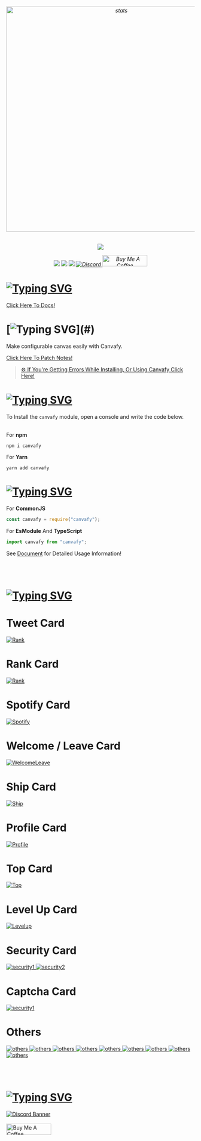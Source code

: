 <h6 align="center">
<img src="https://fivesobes.gitbook.io/~gitbook/image?url=https:%2F%2F1203280867-files.gitbook.io%2F%7E%2Ffiles%2Fv0%2Fb%2Fgitbook-x-prod.appspot.com%2Fo%2Fspaces%252FQ8KI56rkXEQp2Ao9aeTJ%252Fuploads%252F6uDWc83AS6QOx2RF747L%252FCanvafyxd33.png%3Falt=media%26token=b26598ec-a1b4-41e7-a441-713808dc515f&width=768&dpr=1&quality=100&sign=ef15f2625d0bbe37ec0ee54f16dbc3cad5cf80f9b802a240a3552b14a08bb7f4" width="600px" alt="stats" align="center">
<h6/>
<p align="center"><a href="https://nodei.co/npm/canvafy/"><img src="https://nodei.co/npm/canvafy.png"></a></p>
<p align="center"><img src="https://img.shields.io/npm/v/canvafy?style=for-the-badge"> <img src="https://img.shields.io/npm/l/hercai?style=for-the-badge"> <img src="https://img.shields.io/npm/dt/canvafy?style=for-the-badge"> <a href="https://discord.gg/luppux" target="_blank"> <img alt="Discord" src="https://img.shields.io/badge/Support-Click%20here-7289d9?style=for-the-badge&logo=discord"> </a> <a href="https://www.buymeacoffee.com/beykant" target="_blank"><img src="https://cdn.buymeacoffee.com/buttons/v2/default-yellow.png" width="120px" height="30px" alt="Buy Me A Coffee"></a></p>

# [![Typing SVG](https://readme-typing-svg.herokuapp.com?font=Fira+Code&pause=1000&color=E600AF&repeat=false&width=435&lines=%F0%9F%93%83+Documents)](#)

[Click Here To Docs!](https://fivesobes.gitbook.io/canvafy/)

# [![Typing SVG](https://readme-typing-svg.herokuapp.com?font=Fira+Code&pause=1000&color=00F701&repeat=false&width=435&lines=%E2%9D%93+What+Is+Canvafy?)](#)

Make configurable canvas easily with Canvafy.

[Click Here To Patch Notes!](https://fivesobes.gitbook.io/canvafy/welcome/patch-notes)
> [⚙️ If You're Getting Errors While Installing, Or Using Canvafy Click Here!](https://fivesobes.gitbook.io/canvafy/welcome/resolve-errors)

# [![Typing SVG](https://readme-typing-svg.herokuapp.com?font=Fira+Code&pause=1000&color=FF0000&repeat=false&width=435&lines=%E2%9D%94+How+To+Install%3F)](#)

To Install the `canvafy` module, open a console and write the code below.
<br> </br>

For **npm**
```console
npm i canvafy
```

For **Yarn**
```console
yarn add canvafy
```

# [![Typing SVG](https://readme-typing-svg.herokuapp.com?font=Fira+Code&pause=1000&color=00EDFF&repeat=false&width=435&lines=%F0%9F%8E%AF+Describing)](#)

For **CommonJS**
```javascript
const canvafy = require("canvafy");
```

For **EsModule** And **TypeScript**
```javascript
import canvafy from "canvafy";
```

See [Document](https://fivesobes.gitbook.io/canvafy/) for Detailed Usage Information!

<br> </br>
# [![Typing SVG](https://readme-typing-svg.herokuapp.com?font=Fira+Code&pause=1000&color=000&repeat=false&width=435&lines=%F0%9F%8E%AF+Preview)](#)

<h1>Tweet Card</h1>
<a href="https://fivesobes.gitbook.io/canvafy/tweet-card" target="_blank"><img src="https://fivesobes.gitbook.io/~gitbook/image?url=https:%2F%2F1203280867-files.gitbook.io%2F~%2Ffiles%2Fv0%2Fb%2Fgitbook-x-prod.appspot.com%2Fo%2Fspaces%252FQ8KI56rkXEQp2Ao9aeTJ%252Fuploads%252F9ozf8zuiArzsRdmeDj1v%252Ftweet%2520%282%29.png%3Falt=media%26token=0a9dff2d-9205-430e-b69c-df25175bafa3&width=768&dpr=1&quality=100&sign=2ada703fb0e2c6591fc900aeb56de81ab43bf87e0cf4fa8553f8716a0265f7a4" alt="Rank"></a>

<h1>Rank Card</h1>
<a href="https://fivesobes.gitbook.io/canvafy/rank-level-card" target="_blank"><img src="https://1444644557-files.gitbook.io/~/files/v0/b/gitbook-x-prod.appspot.com/o/spaces%2FQ8KI56rkXEQp2Ao9aeTJ%2Fuploads%2FJYrv5eyCn4jX2R7JrvNq%2Frank.png?alt=media&token=2de5c2b7-a3e5-4bfc-b89c-3d64996f7b29" alt="Rank"></a>

<h1>Spotify Card</h1>
<a href="https://fivesobes.gitbook.io/canvafy/spotify-card" target="_blank"><img src="https://1444644557-files.gitbook.io/~/files/v0/b/gitbook-x-prod.appspot.com/o/spaces%2FQ8KI56rkXEQp2Ao9aeTJ%2Fuploads%2F7hTGJ0YrKHeCUkHD3Fqk%2Fspotify.png?alt=media&token=af281191-5d86-423b-90df-ee6a2a7bfd09" alt="Spotify"></a>

<h1>Welcome / Leave Card</h1>
<a href="https://fivesobes.gitbook.io/canvafy/welcome-leave-card" target="_blank"><img src="https://files.gitbook.com/v0/b/gitbook-x-prod.appspot.com/o/spaces%2FQ8KI56rkXEQp2Ao9aeTJ%2Fuploads%2FEVUawnHgiUZrsfr9ARal%2Fwelcome-928259219038302258.png?alt=media&token=1a09fb42-84c6-4633-9d63-84b9f37e9a53" alt="WelcomeLeave"></a>

<h1>Ship Card</h1>
<a href="https://fivesobes.gitbook.io/canvafy/ship-card" target="_blank"><img src="https://fivesobes.gitbook.io/~gitbook/image?url=https:%2F%2F1203280867-files.gitbook.io%2F%7E%2Ffiles%2Fv0%2Fb%2Fgitbook-x-prod.appspot.com%2Fo%2Fspaces%252FQ8KI56rkXEQp2Ao9aeTJ%252Fuploads%252Ff5YHP2iRHm3HTYCHbrsm%252Fship.png%3Falt=media%26token=42b3bf1e-62cb-4b58-8446-36483e947a1c&width=768&dpr=1&quality=100&sign=c26608ffc2444405fc620762401da75494c863bd2a346e057849a38ea03be48b" alt="Ship"></a>

<h1>Profile Card</h1>
<a href="https://fivesobes.gitbook.io/canvafy/profile-card" target="_blank"><img src="https://1444644557-files.gitbook.io/~/files/v0/b/gitbook-x-prod.appspot.com/o/spaces%2FQ8KI56rkXEQp2Ao9aeTJ%2Fuploads%2F54B3aXn8bGIQ52fIURO6%2Fprofile.png?alt=media&token=ac54d24f-b847-41a1-935a-b131284348bc" alt="Profile"></a>

<h1>Top Card</h1>
<a href="https://fivesobes.gitbook.io/canvafy/top-rank-card" target="_blank"><img src="https://1444644557-files.gitbook.io/~/files/v0/b/gitbook-x-prod.appspot.com/o/spaces%2FQ8KI56rkXEQp2Ao9aeTJ%2Fuploads%2FZp7Rr7ZBDlgOWlibL9uQ%2Ftop%20(1).png?alt=media&token=d90f4dbd-9d40-48ea-a59b-f2d1f30c5cab" alt="Top"></a>

<h1>Level Up Card</h1>
<a href="https://fivesobes.gitbook.io/canvafy/level-up-card" target="_blank"><img src="https://fivesobes.gitbook.io/~gitbook/image?url=https:%2F%2F1203280867-files.gitbook.io%2F%7E%2Ffiles%2Fv0%2Fb%2Fgitbook-x-prod.appspot.com%2Fo%2Fspaces%252FQ8KI56rkXEQp2Ao9aeTJ%252Fuploads%252FgMqI621IxDIXerPVB1ly%252Flevel-up.png%3Falt=media%26token=d66dd1d5-e700-45d0-b35c-65b6db4076f4&width=768&dpr=1&quality=100&sign=17497c5abed06725c3d6dcd25e47f643533a4cd0d998a7f3fd53604991c2af5f" alt="Levelup"></a>

<h1>Security Card</h1>
<a href="https://fivesobes.gitbook.io/canvafy/security-card" target="_blank"><img src="https://1444644557-files.gitbook.io/~/files/v0/b/gitbook-x-prod.appspot.com/o/spaces%2FQ8KI56rkXEQp2Ao9aeTJ%2Fuploads%2F9SZSxk92RJRUxIijuMme%2Fsecurity.png?alt=media&token=f6e23db0-c361-4ff6-b230-42ebe2abb58f" alt="security1">
<img src="https://1444644557-files.gitbook.io/~/files/v0/b/gitbook-x-prod.appspot.com/o/spaces%2FQ8KI56rkXEQp2Ao9aeTJ%2Fuploads%2FLEDFqyizynG42DWl96DH%2Fsecurity.png?alt=media&token=953025ce-91aa-4b82-9ac0-a9ab86e2127c" alt="security2"></a>

<h1>Captcha Card</h1>
<a href="https://fivesobes.gitbook.io/canvafy/security-card" target="_blank"><img src="https://1444644557-files.gitbook.io/~/files/v0/b/gitbook-x-prod.appspot.com/o/spaces%2FQ8KI56rkXEQp2Ao9aeTJ%2Fuploads%2FJXTpRLgXmLDaRzA67mXU%2Fcaptcha.png?alt=media&token=30cf7291-1b37-4c55-bdd3-364abe6b5ea3" alt="security1"></a>

<h1>Others</h1>
<a href="https://fivesobes.gitbook.io/canvafy/others" target="_blank">
<img src="https://1444644557-files.gitbook.io/~/files/v0/b/gitbook-x-prod.appspot.com/o/spaces%2FQ8KI56rkXEQp2Ao9aeTJ%2Fuploads%2FhRZh7OKLJQx0Y354ugM5%2Fkiss.png?alt=media&token=fc0ba05b-596a-48ec-9a98-9b93d45727a5" alt="others">
<img src="https://1444644557-files.gitbook.io/~/files/v0/b/gitbook-x-prod.appspot.com/o/spaces%2FQ8KI56rkXEQp2Ao9aeTJ%2Fuploads%2FdykLxfgnCzkqYqUshWx3%2Faffect.png?alt=media&token=88414d19-7d02-4a50-ae2f-98156f0b3084" alt="others">
<img src="https://1444644557-files.gitbook.io/~/files/v0/b/gitbook-x-prod.appspot.com/o/spaces%2FQ8KI56rkXEQp2Ao9aeTJ%2Fuploads%2FmBc09pqeFEGix3DDxn11%2Fbatslap.png?alt=media&token=1608b9b0-8513-4f77-93e2-53af14da9d6e" alt="others">
<img src="https://1444644557-files.gitbook.io/~/files/v0/b/gitbook-x-prod.appspot.com/o/spaces%2FQ8KI56rkXEQp2Ao9aeTJ%2Fuploads%2FGHllL4EmcotrYEy490MH%2Fimage.png?alt=media&token=76d9a5f8-2320-40a2-801e-cf6d110684b1" alt="others">
<img src="https://1444644557-files.gitbook.io/~/files/v0/b/gitbook-x-prod.appspot.com/o/spaces%2FQ8KI56rkXEQp2Ao9aeTJ%2Fuploads%2Fvjtvby6vDJ5YdBacGm35%2Fdarkness.png?alt=media&token=2eea08e3-21ff-4249-ae4e-5cb73f88e667" alt="others">
<img src="https://1444644557-files.gitbook.io/~/files/v0/b/gitbook-x-prod.appspot.com/o/spaces%2FQ8KI56rkXEQp2Ao9aeTJ%2Fuploads%2FWFnCXlZEHTtWu3XclIdb%2Fimage.png?alt=media&token=48c04666-d670-4e6a-9653-823fa7f16b16" alt="others">
<img src="https://1444644557-files.gitbook.io/~/files/v0/b/gitbook-x-prod.appspot.com/o/spaces%2FQ8KI56rkXEQp2Ao9aeTJ%2Fuploads%2FzxenLajjVc5wdYLQJeSZ%2Fimage.png?alt=media&token=f1abee9a-7591-458f-a335-5525b2d581e2" alt="others">
<img src="https://1444644557-files.gitbook.io/~/files/v0/b/gitbook-x-prod.appspot.com/o/spaces%2FQ8KI56rkXEQp2Ao9aeTJ%2Fuploads%2FQvbf2c0Dn6rCX5ELubmB%2Fgreyscale.png?alt=media&token=ad8b18c7-9609-451c-8d6d-1a60ebcaf77b" alt="others">
<img src="https://1444644557-files.gitbook.io/~/files/v0/b/gitbook-x-prod.appspot.com/o/spaces%2FQ8KI56rkXEQp2Ao9aeTJ%2Fuploads%2FZ6ptAOujwD32PAG4bVoi%2Finvert.png?alt=media&token=61fbc172-197f-4835-a64d-da720f3afad6" alt="others">
</a>

<br> </br>
# [![Typing SVG](https://readme-typing-svg.herokuapp.com?font=Fira+Code&pause=1000&color=9D06E6&repeat=false&width=435&lines=Contact+%26+Support+%26+Donate)](#)

[![Discord Banner](https://api.weblutions.com/discord/invite/luppux/)](https://discord.gg/luppux)
<br> </br>
<a href="https://www.buymeacoffee.com/beykant" target="_blank"><img src="https://cdn.buymeacoffee.com/buttons/v2/default-yellow.png" width="120px" height="30px" alt="Buy Me A Coffee"></a>
